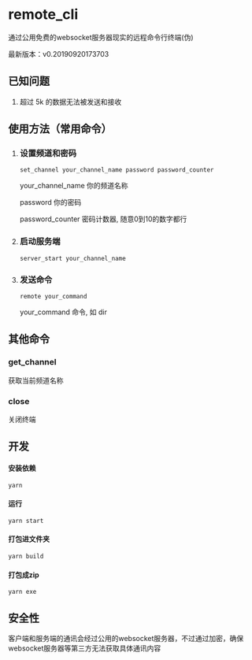 #	remote_cli

通过公用免费的websocket服务器现实的远程命令行终端(伪)

最新版本：v0.20190920173703



## 已知问题

1. 超过 5k 的数据无法被发送和接收



## 使用方法（常用命令）

1. ### 设置频道和密码

   ```
   set_channel your_channel_name password password_counter
   ```

   your_channel_name 你的频道名称

   password 你的密码

   password_counter 密码计数器, 随意0到10的数字都行

2. ### 启动服务端

   ```
   server_start your_channel_name
   ```

3. ### 发送命令

   ```
   remote your_command
   ```

   your_command 命令, 如 dir



## 其他命令

### get_channel

获取当前频道名称

### close

关闭终端



## 开发

#### 安装依赖

```
yarn
```

#### 运行

```
yarn start
```

#### 打包进文件夹

```
yarn build
```

#### 打包成zip

```
yarn exe
```



## 安全性

客户端和服务端的通讯会经过公用的websocket服务器，不过通过加密，确保websocket服务器等第三方无法获取具体通讯内容

